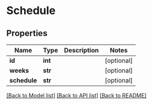 # Schedule

## Properties
Name | Type | Description | Notes
------------ | ------------- | ------------- | -------------
**id** | **int** |  | [optional] 
**weeks** | **str** |  | [optional] 
**schedule** | **str** |  | [optional] 

[[Back to Model list]](../README.md#documentation-for-models) [[Back to API list]](../README.md#documentation-for-api-endpoints) [[Back to README]](../README.md)


